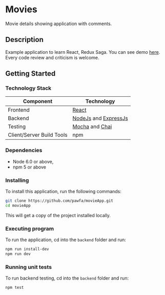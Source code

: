# Movies 
Movie details showing application with comments.

## Description

Example application to learn React, Redux Saga. You can see demo [here](http://movies.pawfa.usermd.net/). Every code review and criticism is welcome.


## Getting Started

### Technology Stack
Component                   | Technology
---                         | ---
Frontend                    | [React](https://github.com/facebook/react/)
Backend                     | [NodeJs](https://nodejs.org/en/) and [ExpressJs](https://expressjs.com/)
Testing                     | [Mocha](https://mochajs.org/) and [Chai](http://www.chaijs.com/)
Client/Server Build Tools   | npm


### Dependencies

- Node 6.0 or above,
- npm 5 or above

### Installing

To install this application, run the following commands:
```bash
git clone https://github.com/pawfa/movieApp.git
cd movieApp
```
This will get a copy of the project installed locally.

### Executing program

To run the application, cd into the `backend` folder and run:
 
```bash
npm run install-dev
npm run dev
```

### Running unit tests

To run backend testing, cd into the `backend` folder and run:
 
```bash
npm test
```